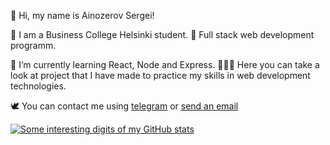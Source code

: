 🥷 Hi, my name is Ainozerov Sergei!

🌿 I am a Business College Helsinki student.
💎 Full stack web development programm.

📕 I’m currently learning React, Node and Express.
🕵🏼‍♂️ Here you can take a look at project that I have made to practice my skills in web development technologies.

🕊 You can contact me using <a href='https://t.me/ainozerie'>telegram</a> or <a href = "mailto: ainozerie.prod@gmail.com">send an email</a>

[![Some interesting digits of my GitHub stats](https://github-readme-stats.vercel.app/api?username=ainozerie)](https://github.com/ainozerie/github-readme-stats)
